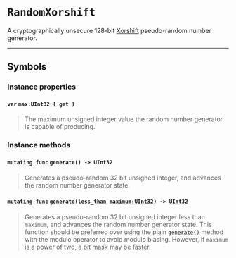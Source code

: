 # ``RandomXorshift``

A cryptographically unsecure 128-bit [Xorshift](https://en.wikipedia.org/wiki/Xorshift) pseudo-random number generator.

***

## Symbols

### Instance properties

#### `var` `max:UInt32 { get }`
> The maximum unsigned integer value the random number generator is capable of producing.

### Instance methods

#### `mutating func` `generate() -> UInt32`
> Generates a pseudo-random 32 bit unsigned integer, and advances the random number generator state.

#### `mutating func` `generate(less_than maximum:UInt32) -> UInt32`
> Generates a pseudo-random 32 bit unsigned integer less than `maximum`, and advances the random number generator state. This function should be preferred over using the plain [`generate()`](#mutating-func-generate---uint32) method with the modulo operator to avoid modulo biasing. However, if `maximum` is a power of two, a bit mask may be faster.